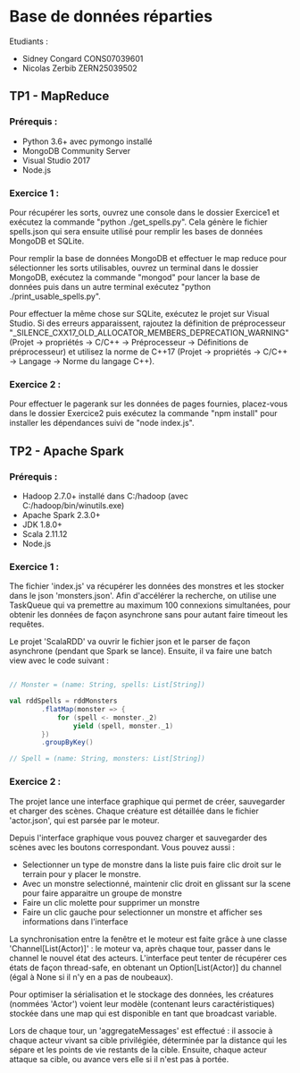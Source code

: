  
# Base de données réparties
 
Etudiants :
 
 - Sidney Congard CONS07039601
 - Nicolas Zerbib ZERN25039502
 
## TP1 - MapReduce
 
### Prérequis :
 
 - Python 3.6+ avec pymongo installé
 - MongoDB Community Server
 - Visual Studio 2017
 - Node.js
 
### Exercice 1 :
 
Pour récupérer les sorts, ouvrez une console dans le dossier Exercice1 et exécutez la commande "python ./get_spells.py". Cela génère le fichier spells.json qui sera ensuite utilisé pour remplir les bases de données MongoDB et SQLite.
 
Pour remplir la base de données MongoDB et effectuer le map reduce pour sélectionner les sorts utilisables, ouvrez un terminal dans le dossier MongoDB, exécutez la commande "mongod" pour lancer la base de données puis dans un autre terminal exécutez "python ./print_usable_spells.py".
 
Pour effectuer la même chose sur SQLite, exécutez le projet sur Visual Studio. Si des erreurs apparaissent, rajoutez la définition de préprocesseur "_SILENCE_CXX17_OLD_ALLOCATOR_MEMBERS_DEPRECATION_WARNING" (Projet -> propriétés -> C/C++ -> Préprocesseur -> Définitions de préprocesseur) et utilisez la norme de C++17 (Projet -> propriétés -> C/C++ -> Langage -> Norme du langage C++).
 
### Exercice 2 :
 
Pour effectuer le pagerank sur les données de pages fournies, placez-vous dans le dossier Exercice2 puis exécutez la commande "npm install" pour installer les dépendances suivi de "node index.js".

## TP2 - Apache Spark

### Prérequis :

 - Hadoop 2.7.0+ installé dans C:/hadoop (avec C:/hadoop/bin/winutils.exe)
 - Apache Spark 2.3.0+
 - JDK 1.8.0+
 - Scala 2.11.12
 - Node.js

### Exercice 1 :

The fichier 'index.js' va récupérer les données des monstres et les stocker dans le json  'monsters.json'. Afin d'accélérer la recherche, on utilise une TaskQueue qui va premettre au maximum 100 connexions simultanées, pour obtenir les données de façon asynchrone sans pour autant faire timeout les requêtes.

Le projet 'ScalaRDD' va ouvrir le fichier json et le parser de façon asynchrone (pendant que Spark se lance). Ensuite, il va faire une batch view avec le code suivant :

```scala

// Monster = (name: String, spells: List[String])

val rddSpells = rddMonsters
        .flatMap(monster => {
            for (spell <- monster._2)
                yield (spell, monster._1)
        })
        .groupByKey()

// Spell = (name: String, monsters: List[String])

```

### Exercice 2 :

The projet lance une interface graphique qui permet de créer, sauvegarder et charger des scènes. Chaque créature est détaillée dans le fichier 'actor.json', qui est parsée par le moteur.

Depuis l'interface graphique vous pouvez charger et sauvegarder des scènes avec les boutons correspondant. Vous pouvez aussi :
- Selectionner un type de monstre dans la liste puis faire clic droit sur le terrain pour y placer le monstre.
- Avec un monstre selectionné, maintenir clic droit en glissant sur la scene pour faire apparaitre un groupe de monstre
- Faire un clic molette pour supprimer un monstre
- Faire un clic gauche pour selectionner un monstre et afficher ses informations dans l'interface

La synchronisation entre la fenêtre et le moteur est faite grâce à une classe 'Channel[List(Actor)]' : le moteur va, après chaque tour, passer dans le channel le nouvel état des acteurs. L'interface peut tenter de récupérer ces états de façon thread-safe, en obtenant un Option[List(Actor)] du channel (égal à None si il n'y en a pas de noubeaux).

Pour optimiser la sérialisation et le stockage des données, les créatures (nommées 'Actor') voient leur modèle (contenant leurs caractéristiques) stockée dans une map qui est disponible en tant que broadcast variable.

Lors de chaque tour, un 'aggregateMessages' est effectué : il associe à chaque acteur vivant sa cible privilégiée, déterminée par la distance qui les sépare et les points de vie restants de la cible. Ensuite, chaque acteur attaque sa cible, ou avance vers elle si il n'est pas à portée.
